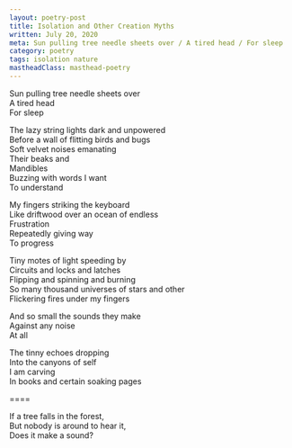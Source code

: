 ```yaml
---
layout: poetry-post
title: Isolation and Other Creation Myths
written: July 20, 2020
meta: Sun pulling tree needle sheets over / A tired head / For sleep
category: poetry
tags: isolation nature
mastheadClass: masthead-poetry
---
```


Sun pulling tree needle sheets over <br>
A tired head <br>
For sleep

The lazy string lights dark and unpowered <br>
Before a wall of flitting birds and bugs <br>
Soft velvet noises emanating <br>
Their beaks and <br>
Mandibles <br>
Buzzing with words I want <br>
To understand

My fingers striking the keyboard <br>
Like driftwood over an ocean of endless <br>
Frustration <br>
Repeatedly giving way <br>
To progress

Tiny motes of light speeding by <br>
Circuits and locks and latches <br>
Flipping and spinning and burning <br>
So many thousand universes of stars and other <br>
Flickering fires under my fingers

And so small the sounds they make <br>
Against any noise <br>
At all

The tinny echoes dropping <br>
Into the canyons of self <br>
I am carving <br>
In books and certain soaking pages

====

If a tree falls in the forest, <br>
But nobody is around to hear it, <br>
Does it make a sound?
